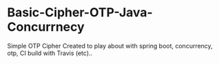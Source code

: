# Basic-Cipher-OTP-Java-Concurrnecy
Simple OTP Cipher Created to play about with spring boot, concurrency, otp, CI build with Travis (etc)..
